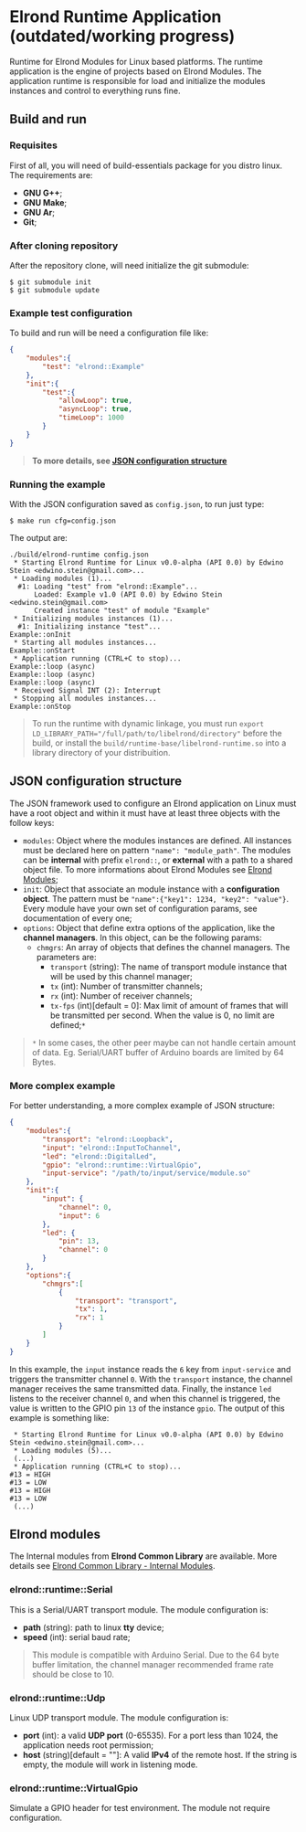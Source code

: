 # Elrond Runtime Application (outdated/working progress)

Runtime for Elrond Modules for Linux based platforms. The runtime application is the engine of projects based on Elrond Modules. The application runtime is responsible for load and initialize the modules instances and control to everything runs fine.

## Build and run

### Requisites
First of all, you will need of build-essentials package for you distro linux. The requirements are:
 - **GNU G++**;
 - **GNU Make**;
 - **GNU Ar**;
 - **Git**;

### After cloning repository
After the repository clone, will need initialize the git submodule:
```
$ git submodule init
$ git submodule update
```

### Example test configuration
To build and run will be need a configuration file like:
```json
{
    "modules":{
        "test": "elrond::Example"
    },
    "init":{
        "test":{
            "allowLoop": true,
            "asyncLoop": true,
            "timeLoop": 1000
        }
    }
}
```
> **To more details, see [JSON configuration structure](#json-configuration-structure)**

### Running the example
With the JSON configuration saved as `config.json`, to run just type:
```
$ make run cfg=config.json
```

The output are:
```
./build/elrond-runtime config.json
 * Starting Elrond Runtime for Linux v0.0-alpha (API 0.0) by Edwino Stein <edwino.stein@gmail.com>...
 * Loading modules (1)...
  #1: Loading "test" from "elrond::Example"...
      Loaded: Example v1.0 (API 0.0) by Edwino Stein <edwino.stein@gmail.com>
      Created instance "test" of module "Example"
 * Initializing modules instances (1)...
  #1: Initializing instance "test"...
Example::onInit
 * Starting all modules instances...
Example::onStart
 * Application running (CTRL+C to stop)...
Example::loop (async)
Example::loop (async)
Example::loop (async)
 * Received Signal INT (2): Interrupt
 * Stopping all modules instances...
Example::onStop
```

> To run the runtime with dynamic linkage, you must run `export LD_LIBRARY_PATH="/full/path/to/libelrond/directory"` before the build, or install the `build/runtime-base/libelrond-runtime.so` into a library directory of your distribuition.

## JSON configuration structure

The JSON framework used to configure an Elrond application on Linux must have a root object and within it must have at least three objects with the follow keys:

 - `modules`: Object where the modules instances are defined. All instances must be declared here on pattern `"name": "module_path"`. The modules can be **internal** with prefix `elrond::`, or **external** with a path to a shared object file. To more informations about Elrond Modules see [Elrond Modules](#elrond-modules);
 - `init`: Object that associate an module instance with a **configuration object**. The pattern must be `"name":{"key1": 1234, "key2": "value"}`. Every module have your own set of configuration params, see documentation of every one;
 - `options`: Object that define extra options of the application, like the **channel managers**. In this object, can be the following params:
    * `chmgrs`: An array of objects that defines the channel managers. The parameters are:
        + `transport` (string): The name of transport module instance that will be used by this channel manager;
        + `tx` (int): Number of transmitter channels;
        + `rx` (int): Number of receiver channels;
        + `tx-fps` (int)[default = 0]: Max limit of amount of frames that will be transmitted per second. When the value is 0, no limit are defined;`*`

>  `*` In some cases, the other peer maybe can not handle certain amount of data. Eg. Serial/UART buffer of Arduino boards are limited by 64 Bytes.

### More complex example
For better understanding, a more complex example of JSON structure:

```json
{
    "modules":{
        "transport": "elrond::Loopback",
        "input": "elrond::InputToChannel",
        "led": "elrond::DigitalLed",
        "gpio": "elrond::runtime::VirtualGpio",
        "input-service": "/path/to/input/service/module.so"
    },
    "init":{
        "input": {
            "channel": 0,
            "input": 6
        },
        "led": {
            "pin": 13,
            "channel": 0
        }
    },
    "options":{
        "chmgrs":[
            {
                "transport": "transport",
                "tx": 1,
                "rx": 1
            }
        ]
    }
}
```

In this example, the `input` instance reads the `6` key from `input-service` and triggers the transmitter channel `0`. With the `transport` instance, the channel manager receives the same transmitted data. Finally, the instance `led` listens to the receiver channel `0`, and when this channel is triggered, the value is written to the GPIO pin `13` of the instance `gpio`. The output of this example is something like:

```
 * Starting Elrond Runtime for Linux v0.0-alpha (API 0.0) by Edwino Stein <edwino.stein@gmail.com>...
 * Loading modules (5)...
 (...)
 * Application running (CTRL+C to stop)...
#13 = HIGH
#13 = LOW
#13 = HIGH
#13 = LOW
 (...)
```
## Elrond modules
The Internal modules from **Elrond Common Library** are available. More details see [Elrond Common Library - Internal Modules](https://github.com/edwino-stein/elrond-common#internal-modules).

### elrond::runtime::Serial
This is a Serial/UART transport module. The module configuration is:
 - **path** (string): path to linux **tty** device;
 - **speed** (int): serial baud rate;

> This module is compatible with Arduino Serial. Due to the 64 byte buffer limitation, the channel manager recommended frame rate should be close to 10.

### elrond::runtime::Udp
Linux UDP transport module. The module configuration is:
 - **port** (int): a valid **UDP port** (0-65535). For a port less than 1024, the application needs root permission;
 - **host** (string)[default = ""]: A valid **IPv4** of the remote host. If the string is empty, the module will work in listening mode.

### elrond::runtime::VirtualGpio
Simulate a GPIO header for test environment. The module not require configuration.
